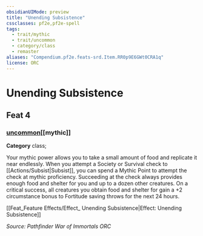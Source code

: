 ```yaml
---
obsidianUIMode: preview
title: "Unending Subsistence"
cssclasses: pf2e,pf2e-spell
tags:
  - trait/mythic
  - trait/uncommon
  - category/class
  - remaster
aliases: "Compendium.pf2e.feats-srd.Item.RR0p9E6GWt0CRA1q"
license: ORC
---
```

# Unending Subsistence
## Feat 4
### [uncommon](uncommon "Uncommon Rarity Trait")[[mythic]]

**Category** class; 




Your mythic power allows you to take a small amount of food and replicate it near endlessly. When you attempt a Society or Survival check to [[Actions/Subsist|Subsist]], you can spend a Mythic Point to attempt the check at mythic proficiency. Succeeding at the check always provides enough food and shelter for you and up to a dozen other creatures. On a critical success, all creatures you obtain food and shelter for gain a +2 circumstance bonus to Fortitude saving throws for the next 24 hours.

[[Feat_Feature Effects/Effect_ Unending Subsistence|Effect: Unending Subsistence]]

*Source: Pathfinder War of Immortals*
*ORC*